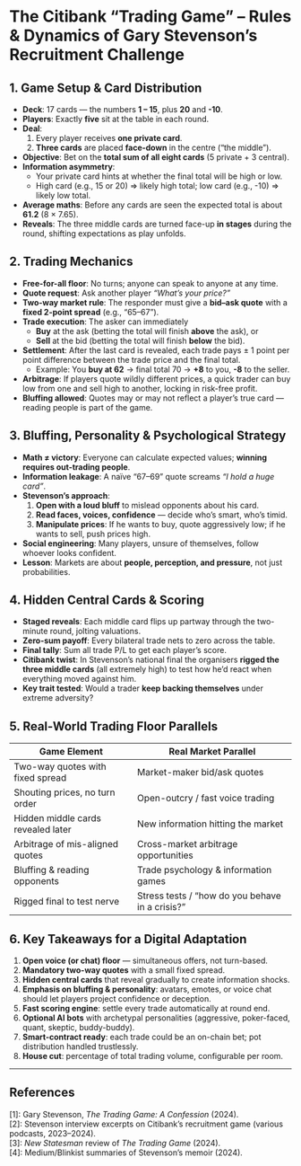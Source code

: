 # The Citibank “Trading Game” – Rules & Dynamics of Gary Stevenson’s Recruitment Challenge

## 1. Game Setup & Card Distribution  

- **Deck**: 17 cards — the numbers **1 – 15**, plus **20** and **-10**.  
- **Players**: Exactly **five** sit at the table in each round.  
- **Deal**:  
  1. Every player receives **one private card**.  
  2. **Three cards** are placed **face-down** in the centre (“the middle”).  
- **Objective**: Bet on the **total sum of all eight cards** (5 private + 3 central).  
- **Information asymmetry**:  
  - Your private card hints at whether the final total will be high or low.  
  - High card (e.g., 15 or 20) ⇒ likely high total; low card (e.g., -10) ⇒ likely low total.  
- **Average maths**: Before any cards are seen the expected total is about **61.2** (8 × 7.65).  
- **Reveals**: The three middle cards are turned face-up **in stages** during the round, shifting expectations as play unfolds.

## 2. Trading Mechanics  

- **Free-for-all floor**: No turns; anyone can speak to anyone at any time.  
- **Quote request**: Ask another player *“What’s your price?”*  
- **Two-way market rule**: The responder must give a **bid–ask quote** with a **fixed 2-point spread** (e.g., “65–67”).  
- **Trade execution**: The asker can immediately  
  - **Buy** at the ask (betting the total will finish **above** the ask), or  
  - **Sell** at the bid (betting the total will finish **below** the bid).  
- **Settlement**: After the last card is revealed, each trade pays ± 1 point per point difference between the trade price and the final total.  
  - Example: You **buy at 62** → final total 70 → **+8** to you, **-8** to the seller.  
- **Arbitrage**: If players quote wildly different prices, a quick trader can buy low from one and sell high to another, locking in risk-free profit.  
- **Bluffing allowed**: Quotes may or may not reflect a player’s true card — reading people is part of the game.

## 3. Bluffing, Personality & Psychological Strategy  

- **Math ≠ victory**: Everyone can calculate expected values; **winning requires out-trading people**.  
- **Information leakage**: A naïve “67–69” quote screams *“I hold a huge card”*.  
- **Stevenson’s approach**:  
  1. **Open with a loud bluff** to mislead opponents about his card.  
  2. **Read faces, voices, confidence** — decide who’s smart, who’s timid.  
  3. **Manipulate prices**: If he wants to buy, quote aggressively low; if he wants to sell, push prices high.  
- **Social engineering**: Many players, unsure of themselves, follow whoever looks confident.  
- **Lesson**: Markets are about **people, perception, and pressure**, not just probabilities.

## 4. Hidden Central Cards & Scoring  

- **Staged reveals**: Each middle card flips up partway through the two-minute round, jolting valuations.  
- **Zero-sum payoff**: Every bilateral trade nets to zero across the table.  
- **Final tally**: Sum all trade P/L to get each player’s score.  
- **Citibank twist**: In Stevenson’s national final the organisers **rigged the three middle cards** (all extremely high) to test how he’d react when everything moved against him.  
- **Key trait tested**: Would a trader **keep backing themselves** under extreme adversity?

## 5. Real-World Trading Floor Parallels  

| Game Element | Real Market Parallel |
|--------------|---------------------|
| Two-way quotes with fixed spread | Market-maker bid/ask quotes |
| Shouting prices, no turn order | Open-outcry / fast voice trading |
| Hidden middle cards revealed later | New information hitting the market |
| Arbitrage of mis-aligned quotes | Cross-market arbitrage opportunities |
| Bluffing & reading opponents | Trade psychology & information games |
| Rigged final to test nerve | Stress tests / “how do you behave in a crisis?” |

## 6. Key Takeaways for a Digital Adaptation  

1. **Open voice (or chat) floor** — simultaneous offers, not turn-based.  
2. **Mandatory two-way quotes** with a small fixed spread.  
3. **Hidden central cards** that reveal gradually to create information shocks.  
4. **Emphasis on bluffing & personality**: avatars, emotes, or voice chat should let players project confidence or deception.  
5. **Fast scoring engine**: settle every trade automatically at round end.  
6. **Optional AI bots** with archetypal personalities (aggressive, poker-faced, quant, skeptic, buddy-buddy).  
7. **Smart-contract ready**: each trade could be an on-chain bet; pot distribution handled trustlessly.  
8. **House cut**: percentage of total trading volume, configurable per room.

---
## References

[1]: Gary Stevenson, *The Trading Game: A Confession* (2024).  
[2]: Stevenson interview excerpts on Citibank’s recruitment game (various podcasts, 2023–2024).  
[3]: *New Statesman* review of *The Trading Game* (2024).  
[4]: Medium/Blinkist summaries of Stevenson’s memoir (2024).


